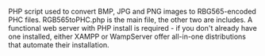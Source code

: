 PHP script used to convert BMP, JPG and PNG images to RBG565-encoded PHC files. RGB565toPHC.php is the main file, the other two are includes. A functional web server with PHP install is required - if you don't already have one installed, either XAMPP or WampServer offer all-in-one distributions that automate their installation.
